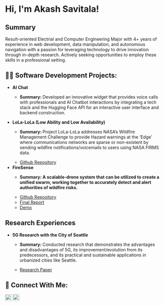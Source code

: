 <h1>Hi, I'm Akash Savitala!</h1>

<h2>Summary</h2>

<p>Result-oriented Electrial and Computer Engineering Major with 4+ years of experience in web development, data manipulation, and autonomous navigation with a passion for leveraging technology to drive innovation through in-depth research. Actively seeking opportunities to employ these skills in a professional setting. </p>

<h2>👨‍💻 Software Development Projects:</h2>

- <b>AI Chat</b>
  - <p><b>Summary: </b>Developed an innovative widget that provides voice calls with professionals and AI Chatbot interactions by integrating a tech stack and the Hugging Face API for an interactive user interface and backend construction.</p>
- <b>LoLa-LoLa (Low Ability and Low Availability)</b>
  - <p><b>Summary: </b>Project LoLa-LoLa addresses NASA’s Wildfire Management Challenge to provide Hazard warnings at the ‘Edge’ where communications networks are sparse or non-existent by sending wildfire notifications/voicemails to users using NASA FIRMS data.</p>
  - [Github Repository](https://github.com/vigneshSrinivasan2005/LoLa-LoLa)
- <b>FireSense</b>
  - <p><b>Summary: A scalable-drone system that can be utilized to create a unified swarm, working together to accurately detect and alert authorities of wildfire risks.</b></p>
  - [Github Repository](https://github.com/Team-FireSense/FireSense.git)
  - [Final Report](https://docs.google.com/document/d/1tQ_4BB9be-DbQttiOq7NC0D3Umjxn4ryi3X08fWcksY/edit?usp=sharing)
  - [Demo](https://drive.google.com/file/d/1HqHJ9GnEU8__ma1Cpz-msDWh1flKPv3y/view?usp=sharing)
 
<h2>Research Experiences</h2>

- <b>5G Research with the City of Seattle</b>
  - <p><b>Summary: </b>Conducted research that demonstrates the advantages and disadvantages of 5G, its improvement/evolution from its predecessors, and its practical and sustainable applications in urbanized cities like Seattle.</p>
  - [Research Paper](https://drive.google.com/file/d/11atKLoEjaGEygNSkSFKJsQjbbkrTUete/view)

<h2> 🤳 Connect With Me:</h2>

[<img align="left" alt="AkashSavitala | LinkedIn" width="22px" src="https://cdn.jsdelivr.net/npm/simple-icons@v3/icons/linkedin.svg" />][linkedin]
[<img align="left" alt="AkashSavitala | Facebook" width="22px" src="https://cdn.jsdelivr.net/npm/simple-icons@v3/icons/facebook.svg" />][facebook]

[facebook]: https://www.facebook.com/akash.savitala/
[linkedin]: https://www.linkedin.com/in/akash-savitala

<!--

Here are some ideas to get you started:

- 🔭 I’m currently working on ...
- 🌱 I’m currently learning ...
- 👯 I’m looking to collaborate on ...
- 🤔 I’m looking for help with ...
- 💬 Ask me about ...
- 📫 How to reach me: ...
- 😄 Pronouns: ...
- ⚡ Fun fact: ...
-->
